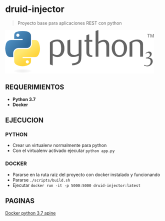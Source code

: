 # druid-injector

> Proyecto base para aplicaciones REST con python


![alt text](img/python.png)

## REQUERIMIENTOS

* **Python 3.7**
* **Docker**

## EJECUCION

### PYTHON

* Crear un virtualenv normalmente para python
* Con el virtualenv activado ejecutar `python app.py`

### DOCKER

* Pararse en la ruta raiz del proyecto con docker instalado y funcionando
* Pararse `./scripts/build.sh`
* Ejecutar `docker run -it -p 5000:5000 druid-injector:latest`

## PAGINAS

[Docker python 3.7 apine](https://hub.docker.com/_/python)
